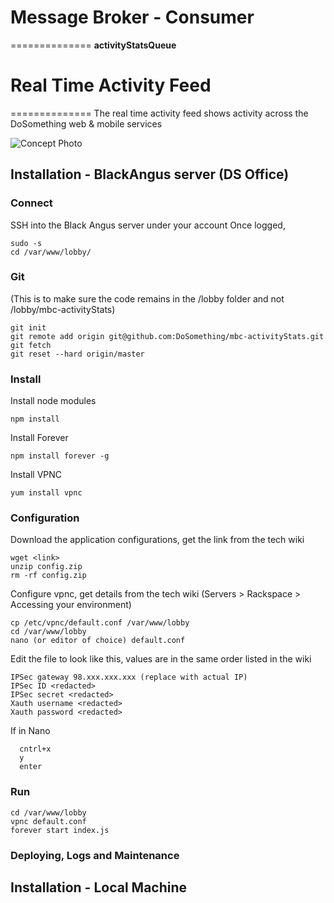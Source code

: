 # Message Broker - Consumer
==============
**activityStatsQueue**

# Real Time Activity Feed
==============
The real time activity feed shows activity across the DoSomething web & mobile services

![Concept Photo](https://trello-attachments.s3.amazonaws.com/512d12ee7b27cd4d4000056b/538f3d366dd60ca57bbcb1be/1279x718/257850dc36e6175956700fc31629d5a3/Screen_Shot_2014-06-23_at_3.52.29_PM.png)

## Installation - BlackAngus server (DS Office)

### Connect
SSH into the Black Angus server under your account
Once logged,
```
sudo -s
cd /var/www/lobby/
```

### Git
(This is to make sure the code remains in the /lobby folder and not /lobby/mbc-activityStats)
```
git init
git remote add origin git@github.com:DoSomething/mbc-activityStats.git
git fetch
git reset --hard origin/master
```

### Install
Install node modules
```
npm install
```

Install Forever
```
npm install forever -g
```

Install VPNC
```
yum install vpnc
```

### Configuration
Download the application configurations, get the link from the tech wiki
```
wget <link>
unzip config.zip
rm -rf config.zip
```

Configure vpnc, get details from the tech wiki
(Servers > Rackspace > Accessing your environment)
```
cp /etc/vpnc/default.conf /var/www/lobby
cd /var/www/lobby
nano (or editor of choice) default.conf
```

Edit the file to look like this, values are in the same order listed in the wiki
```
IPSec gateway 98.xxx.xxx.xxx (replace with actual IP)
IPSec ID <redacted>
IPSec secret <redacted>
Xauth username <redacted>
Xauth password <redacted>
```
If in Nano
```
  cntrl+x
  y
  enter
```

### Run
```
cd /var/www/lobby
vpnc default.conf
forever start index.js
```

### Deploying, Logs and Maintenance

## Installation - Local Machine
